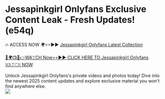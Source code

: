 # Jessapinkgirl Onlyfans Exclusive Content Leak - Fresh Updates! (e54q)

🔥 ACCESS NOW 🌍==►► <a href="https://tinyurl.com/kvy9nzfs" rel="nofollow">Jessapinkgirl Onlyfans Latest Collection</a>
<br><br>
[🔴🌍📺📱👉WA𝚃CH Now==►► CLICK HERE TO Jessapinkgirl Onlyfans 𝚆𝙰𝚃𝙲𝙷 NOW](https://tinyurl.com/kvy9nzfs)
<br><br>
Unlock Jessapinkgirl Onlyfans's private videos and photos today! Dive into the newest 2025 content updates and explore exclusive material you won’t find anywhere else.
<br>
<a href="https://tinyurl.com/kvy9nzfs" rel="nofollow" data-target="animated-image.originalLink"><img src="https://camo.githubusercontent.com/8a4f000d20f83aca3bf7ec5f350d767afa0574a8a352519fd8cfa583a6f93a33/68747470733a2f2f692e696d6775722e636f6d2f644a486b345a712e676966" data-canonical-src="https://i.imgur.com/dJHk4Zq.gif" style="max-width: 100%; display: inline-block;" data-target="animated-image.originalImage"></a>
<br>
